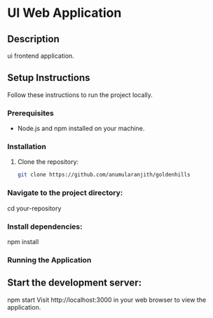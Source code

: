 # UI Web Application

## Description

ui frontend application.

## Setup Instructions

Follow these instructions to run the project locally.

### Prerequisites

- Node.js and npm installed on your machine.

### Installation

1. Clone the repository:

   ```bash
   git clone https://github.com/anumularanjith/goldenhills
### Navigate to the project directory:
cd your-repository
### Install dependencies:

npm install

### Running the Application
## Start the development server:
npm start
Visit http://localhost:3000 in your web browser to view the application.





